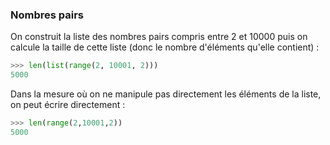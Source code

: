 ### Nombres pairs

On construit la liste des nombres pairs compris entre 2 et 10000 puis on calcule la taille de cette liste (donc le nombre d'éléments qu'elle contient) :

```python
>>> len(list(range(2, 10001, 2)))
5000
```

Dans la mesure où on ne manipule pas directement les éléments de la liste, on peut écrire directement :

```python
>>> len(range(2,10001,2))
5000
```
